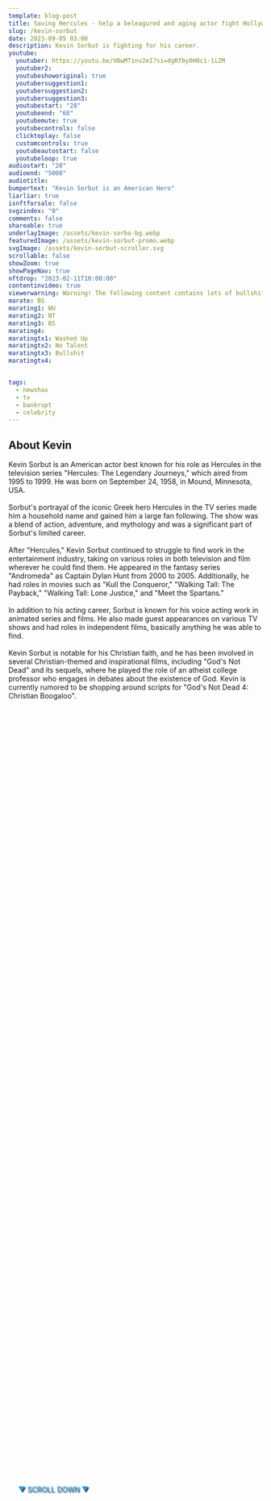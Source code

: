 ```yaml
---
template: blog-post
title: Saving Hercules - help a beleagured and aging actor fight Hollywood
slug: /kevin-sorbut
date: 2023-09-05 03:00
description: Kevin Sorbut is fighting for his career. 
youtube:
  youtuber: https://youtu.be/VBwMTznv2eI?si=dgRfbyOH0c1-1iZM
  youtuber2: 
  youtubeshoworiginal: true
  youtubersuggestion1:
  youtubersuggestion2:
  youtubersuggestion3:
  youtubestart: "28"
  youtubeend: "68"
  youtubemute: true
  youtubecontrols: false
  clicktoplay: false
  customcontrols: true
  youtubeautostart: false
  youtubeloop: true
audiostart: "20"
audioend: "5000"
audiotitle: 
bumpertext: "Kevin Sorbut is an American Hero"
liarliar: true
isnftforsale: false
svgzindex: "0"
comments: false
shareable: true
underlayImage: /assets/kevin-sorbo-bg.webp
featuredImage: /assets/kevin-sorbut-promo.webp
svgImage: /assets/kevin-sorbut-scroller.svg
scrollable: false
showZoom: true
showPageNav: true
nftdrop: "2023-02-11T10:00:00"
contentinvideo: true
viewerwarning: Warning! The following content contains lots of bullshit
marate: BS
marating1: WU
marating2: NT
marating3: BS
marating4: 
maratingtx1: Washed Up
maratingtx2: No Talent
maratingtx3: Bullshit
maratingtx4: 


tags:
  - newshax
  - tv
  - bankrupt
  - celebrity
---
```



<style>

	  @keyframes question1 {
	0% {  opacity:0;}
	5%{ opacity:1;}
	45%{opacity:1;}
	51% {  opacity:0; }
	100% {  opacity:0;}
  }
  
  @keyframes bubbleBop1 {
	0% {  opacity:0;}
	5%{ opacity:1;}
	50%{opacity:1;}
	51% {  opacity:0; }
	100% {  opacity:0;}
  }


.bubble {
	position: relative;
	font-family: sans-serif;
	font-size: clamp(.7rem, 1.8vw, 2.4rem);
	line-height: 110%;
	min-width: 50vw;
	background: rgba(255, 255, 255, 1);
	text-shadow: 0 0 2x rgba(0, 0, 0, 1);
	border-radius: 40px;
	padding: 2vh 2vw;
	text-align: center;
	color: #000;
  filter:drop-shadow(0 0px 16px rgba(0, 0, 0, 1));
  }
  
  .bubble-bottom-left::before {
	content: "";
	width: 0px;
	height: 0px;
	position: absolute;
	border-left: 34px solid #fff;
	border-right: 8px solid transparent;
	border-top: 5px solid #fff;
	border-bottom: 40px solid transparent;
	left: 32px;
	bottom: -44px;
	opacity:1;
  }

  .bubble-bottom-right::before {
	content: "";
	width: 0px;
	height: 0px;
	position: absolute;
	border-right: 34px solid #fff;
	border-left: 8px solid transparent;
	border-top: 5px solid #fff;
	border-bottom: 40px solid transparent;
	right: 32px;
	bottom: -44px;
	opacity:1;
  }

 
  @media (max-width: 48rem) {
	.bubble{
		top:10% !important;
	}
	.bubble-bottom-right{top:13vh !important;}
  }

  
</style>

<div style="position:absolute; top:75vh; text-shadow:2px 2px 2px #333; color:#1D9BF0 !important; padding-left:2vw; animation:fadeout 4s forwards; animation-delay:4s;">
▼ SCROLL DOWN ▼
</div>

<div class="contentinside" style="position:relative; z-index:0; min-width:50%; height:auto;  padding:0; left:0; border:0px solid yellow; text-align:center;">


<!-- <object class="" style="position:absolute; z-index:0; height:auto; border:0px solid red;" class="" id="svg1" data="/assets/MyPillowGuy-4.svg" type="image/svg+xml" alt="animated content" title="animated content" ></object> -->

<!-- <img src="/assets/tv-crew-overlay2.webp" style="width:100vw; height:100vh; position:relative; z-index:1; min-width:50%; height:auto;  padding:0; left:0; border:0px solid yellow; text-align:center; ">



<div class="bubble bubble-bottom-left" style="position:absolute; width:; top:45%; left:15vw; display:flex; justify-content:center;backdrop-filter: blur(6px); font-size:110%;
animation: question1 8s ease-in;
animation-delay: 5s;
animation-direction: forwards;
animation-iteration-count:1;
opacity:0;">I'm worried about dying, and not becoming a good guy. </div>


<div class="bubble bubble-bottom-right" style="position:absolute; width:50vw; top:30%; right:20vw; display:block; justify-content:center; font-size:110%;backdrop-filter: blur(6px);
animation: bubbleBop1 5s ease-out;
animation-delay:7.5s;
animation-direction: forwards;
animation-iteration-count:1;
opacity:0;">Well, the good guy ALWAYS gets it in the
end... </div>


<div class="bubble bubble-bottom-left" style="position:absolute; width:; top:45%; left:15vw; display:flex; justify-content:center;backdrop-filter: blur(6px); font-size:110%;
animation: question1 5s ease-out;
animation-delay: 12s;
animation-direction: forwards;
animation-iteration-count:1;
opacity:0;">Yeah, I'm your Little Bitch... </div> -->



</div>


<!-- 
https://youtu.be/sg8v500u1PE?si=QNlvopOfQQt2UIgk
https://youtu.be/BSv-Q6pXih4?si=BTbBAnmgmfDXLs81
 -->

<div class="contentbody" style="position:relative; top:; z-index:; border:px solid blue; height:100%; margin-top:1%; text-align:left">
<h2>About Kevin</h2>
Kevin Sorbut is an American actor best known for his role as Hercules in the television series "Hercules: The Legendary Journeys," which aired from 1995 to 1999. He was born on September 24, 1958, in Mound, Minnesota, USA.
<br /><br />
Sorbut's portrayal of the iconic Greek hero Hercules in the TV series made him a household name and gained him a large fan following. The show was a blend of action, adventure, and mythology and was a significant part of Sorbut's limited career.
<br /><br />
After "Hercules," Kevin Sorbut continued to struggle to find work in the entertainment industry, taking on various roles in both television and film wherever he could find them. He appeared in the fantasy series "Andromeda" as Captain Dylan Hunt from 2000 to 2005. Additionally, he had roles in movies such as "Kull the Conqueror," "Walking Tall: The Payback," "Walking Tall: Lone Justice," and "Meet the Spartans."
<br /><br />
In addition to his acting career, Sorbut is known for his voice acting work in animated series and films. He also made guest appearances on various TV shows and had roles in independent films, basically anything he was able to find.
<br /><br />
Kevin Sorbut is notable for his Christian faith, and he has been involved in several Christian-themed and inspirational films, including "God's Not Dead" and its sequels, where he played the role of an atheist college professor who engages in debates about the existence of God. Kevin is currently rumored to be shopping around scripts for "God's Not Dead 4: Christian Boogaloo".


<br /><br />

<!-- ### So, what do you think of Kevin Sorbut? -->



</div>
